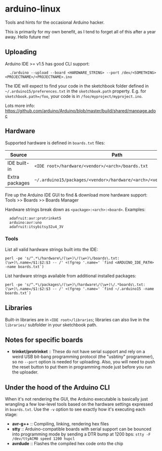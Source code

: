 # arduino-linux
Tools and hints for the occasional Arduino hacker.

This is primarily for my own benefit, as I tend to forget all of this after a year away. Hello future me!

## Uploading
Arduino IDE >= v1.5 has good CLI support:
```
  ./arduino --upload --board <HARDWARE_STRING> --port /dev/<SOMETHING> <PROJECTNAME>/<PROJECTNAME>.ino
```
The IDE will expect to find your code in the sketchbook folder defined in `~/.arduino15/preferences.txt` in the `sketchbook.path` property. E.g. for `sketchbook.path=/foo`, your code is in `/foo/myproject/myproject.ino`.

Lots more info: <https://github.com/arduino/Arduino/blob/master/build/shared/manpage.adoc>

## Hardware
Supported hardware is defined in `boards.txt` files:

| Source | Path |
| --- | --- |
| IDE built-in | `<IDE root>/hardware/<vendor>/<arch>/boards.txt` |
| Extra packages | `~/.arduino15/packages/<vendor>/hardware/<arch>/<version>/boards.txt` |

Fire up the Arduino IDE GUI to find & download more hardware support: Tools >> Boards >> Boards Manager

Hardware strings break down as `<package>:<arch>:<board>`. Examples:
```
  adafruit:avr:protrinket5
  arduino:avr:uno
  adafruit:itsybitsy32u4_3V
```
### Tools
List all valid hardware strings built into the IDE:
```
perl -pe 's/^.*\/hardware\/(\w+)\/(\w+)\/boards\.txt:(\w+)\.name=/$1:$2:$3 -- /' <(fgrep '.name=' `find <ARDUINO_IDE_PATH> -name boards.txt`)
```
List hardware strings available from additional installed packages:
```
perl -pe 's/^.*\/packages\/(\w+)\/hardware\/(\w+)\/.*boards\.txt:(\w+)\.name=/$1:$2:$3 -- /' <(fgrep '.name=' `find ~/.arduino15 -name boards.txt`)
```
## Libraries
Built-in libraries are in `<IDE root>/libraries`; libraries can also live in the `libraries/` subfolder in your sketchbook path.

## Notes for specific boards
- **trinket/protrinket** :: These do not have serial support and rely on a weird USB bit-bang programming protocol (the "usbtiny" programmer), so no `--port` option is needed for uploading. Also, you will need to push the reset button to put them in programming mode just before you run the uploader.

## Under the hood of the Arduino CLI
When it's not rendering the GUI, the Arduino executable is basically just wrangling a few low-level tools based on the hardware settings expressed in `boards.txt`. Use the `-v` option to see exactly how it's executing each stage:
- **avr-g++** :: Compiling, linking, rendering hex files
- **stty** :: Arduino-compatible boards with serial support can be bounced into programming mode by sending a DTR bump at 1200 bps: `stty -F /dev/ttyACM0 speed 1200 hupcl`
- **avrdude** :: Flashes the compiled hex code onto the chip
